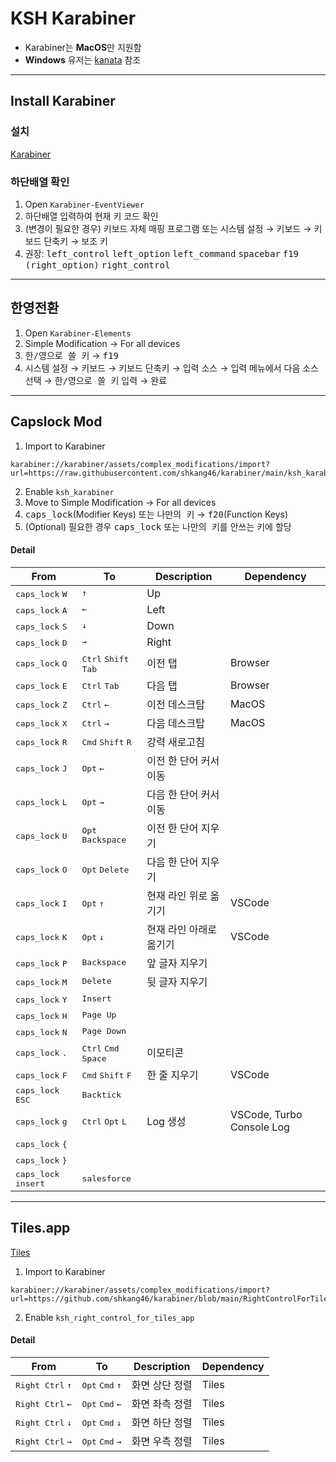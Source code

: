 # KSH Karabiner

-   Karabiner는 <strong>MacOS</strong>만 지원함
-   <strong>Windows</strong> 유저는 [kanata](https://github.com/jtroo/kanata) 참조

---

## Install Karabiner

### 설치

[Karabiner](https://karabiner-elements.pqrs.org/)

### 하단배열 확인

1. Open `Karabiner-EventViewer`
2. 하단배열 입력하여 현재 키 코드 확인
3. (변경이 필요한 경우) 키보드 자체 매핑 프로그램
   또는 시스템 설정 → 키보드 → 키보드 단축키 → 보조 키
4. 권장: <kbd>left_control</kbd> <kbd>left_option</kbd> <kbd>left_command</kbd> <kbd>spacebar</kbd> <kbd>f19</kbd> <kbd>(right_option)</kbd> <kbd>right_control<kbd>

---

## 한영전환

1. Open `Karabiner-Elements`
2. Simple Modification → For all devices
3. <kbd>한/영으로 쓸 키</kbd> → <kbd>f19</kbd>
4. 시스템 설정 → 키보드 → 키보드 단축키 → 입력 소스 → 입력 메뉴에서 다음 소스 선택 → <kbd>한/영으로 쓸 키</kbd> 입력 → 완료

---

## Capslock Mod

1. Import to Karabiner

```
karabiner://karabiner/assets/complex_modifications/import?url=https://raw.githubusercontent.com/shkang46/karabiner/main/ksh_karabiner.json
```

2. Enable `ksh_karabiner`
3. Move to Simple Modification → For all devices
4. <kbd>caps_lock</kbd>(Modifier Keys) 또는 <kbd>나만의 키</kbd> → <kbd>f20</kbd>(Function Keys)
5. (Optional) 필요한 경우 <kbd>caps_lock</kbd> 또는 <kbd>나만의 키</kbd>를 안쓰는 키에 할당

#### Detail

| From                                   | To                                                                                                                       | Description             | Dependency                |
| -------------------------------------- | ------------------------------------------------------------------------------------------------------------------------ | ----------------------- | ------------------------- |
| <kbd>caps_lock</kbd> <kbd>W</kbd>      | <kbd>↑</kbd>                                                                                                             | Up                      |                           |
| <kbd>caps_lock</kbd> <kbd>A</kbd>      | <kbd>←</kbd>                                                                                                             | Left                    |                           |
| <kbd>caps_lock</kbd> <kbd>S</kbd>      | <kbd>↓</kbd>                                                                                                             | Down                    |                           |
| <kbd>caps_lock</kbd> <kbd>D</kbd>      | <kbd>→</kbd>                                                                                                             | Right                   |                           |
| <kbd>caps_lock</kbd> <kbd>Q</kbd>      | <kbd>Ctrl</kbd> <kbd>Shift</kbd> <kbd>Tab</kbd>                                                                          | 이전 탭                 | Browser                   |
| <kbd>caps_lock</kbd> <kbd>E</kbd>      | <kbd>Ctrl</kbd> <kbd>Tab</kbd>                                                                                           | 다음 탭                 | Browser                   |
| <kbd>caps_lock</kbd> <kbd>Z</kbd>      | <kbd>Ctrl</kbd> <kbd>←</kbd>                                                                                             | 이전 데스크탑           | MacOS                     |
| <kbd>caps_lock</kbd> <kbd>X</kbd>      | <kbd>Ctrl</kbd> <kbd>→</kbd>                                                                                             | 다음 데스크탑           | MacOS                     |
| <kbd>caps_lock</kbd> <kbd>R</kbd>      | <kbd>Cmd</kbd> <kbd>Shift</kbd> <kbd>R</kbd>                                                                             | 강력 새로고침           |                           |
| <kbd>caps_lock</kbd> <kbd>J</kbd>      | <kbd>Opt</kbd> <kbd>←</kbd>                                                                                              | 이전 한 단어 커서 이동  |                           |
| <kbd>caps_lock</kbd> <kbd>L</kbd>      | <kbd>Opt</kbd> <kbd>→</kbd>                                                                                              | 다음 한 단어 커서 이동  |                           |
| <kbd>caps_lock</kbd> <kbd>U</kbd>      | <kbd>Opt</kbd> <kbd>Backspace</kbd>                                                                                      | 이전 한 단어 지우기     |                           |
| <kbd>caps_lock</kbd> <kbd>O</kbd>      | <kbd>Opt</kbd> <kbd>Delete</kbd>                                                                                         | 다음 한 단어 지우기     |                           |
| <kbd>caps_lock</kbd> <kbd>I</kbd>      | <kbd>Opt</kbd> <kbd>↑</kbd>                                                                                              | 현재 라인 위로 옮기기   | VSCode                    |
| <kbd>caps_lock</kbd> <kbd>K</kbd>      | <kbd>Opt</kbd> <kbd>↓</kbd>                                                                                              | 현재 라인 아래로 옮기기 | VSCode                    |
| <kbd>caps_lock</kbd> <kbd>P</kbd>      | <kbd>Backspace</kbd>                                                                                                     | 앞 글자 지우기          |                           |
| <kbd>caps_lock</kbd> <kbd>M</kbd>      | <kbd>Delete</kbd>                                                                                                        | 뒷 글자 지우기          |                           |
| <kbd>caps_lock</kbd> <kbd>Y</kbd>      | <kbd>Insert</kbd>                                                                                                        |                         |                           |
| <kbd>caps_lock</kbd> <kbd>H</kbd>      | <kbd>Page Up</kbd>                                                                                                       |                         |                           |
| <kbd>caps_lock</kbd> <kbd>N</kbd>      | <kbd>Page Down</kbd>                                                                                                     |                         |                           |
| <kbd>caps_lock</kbd> <kbd>.</kbd>      | <kbd>Ctrl</kbd> <kbd>Cmd</kbd> <kbd>Space</kbd>                                                                          | 이모티콘                |                           |
| <kbd>caps_lock</kbd> <kbd>F</kbd>      | <kbd>Cmd</kbd> <kbd>Shift</kbd> <kbd>F</kbd>                                                                             | 한 줄 지우기            | VSCode                    |
| <kbd>caps_lock</kbd> <kbd>ESC</kbd>    | <kbd>Backtick</kbd> </kbd>                                                                                               |                         |                           |
| <kbd>caps_lock</kbd> <kbd>g</kbd>      | <kbd>Ctrl</kbd> <kbd>Opt</kbd> <kbd>L</kbd>                                                                              | Log 생성                | VSCode, Turbo Console Log |
| <kbd>caps_lock</kbd> <kbd>{</kbd>      |                                                                                                                          |                         |                           |
| <kbd>caps_lock</kbd> <kbd>}</kbd>      |                                                                                                                          |                         |                           |
| <kbd>caps_lock</kbd> <kbd>insert</kbd> | <kbd>s</kbd><kbd>a</kbd><kbd>l</kbd><kbd>e</kbd><kbd>s</kbd><kbd>f</kbd><kbd>o</kbd><kbd>r</kbd><kbd>c</kbd><kbd>e</kbd> |                         |                           |

---

## Tiles.app

[Tiles](https://freemacsoft.net/tiles/)

1. Import to Karabiner

```
karabiner://karabiner/assets/complex_modifications/import?url=https://github.com/shkang46/karabiner/blob/main/RightControlForTilesApp.json
```

2. Enable `ksh_right_control_for_tiles_app`

#### Detail

| From                               | To                                         | Description    | Dependency |
| ---------------------------------- | ------------------------------------------ | -------------- | ---------- |
| <kbd>Right Ctrl</kbd> <kbd>↑</kbd> | <kbd>Opt</kbd> <kbd>Cmd</kbd> <kbd>↑</kbd> | 화면 상단 정렬 | Tiles      |
| <kbd>Right Ctrl</kbd> <kbd>←</kbd> | <kbd>Opt</kbd> <kbd>Cmd</kbd> <kbd>←</kbd> | 화면 좌측 정렬 | Tiles      |
| <kbd>Right Ctrl</kbd> <kbd>↓</kbd> | <kbd>Opt</kbd> <kbd>Cmd</kbd> <kbd>↓</kbd> | 화면 하단 정렬 | Tiles      |
| <kbd>Right Ctrl</kbd> <kbd>→</kbd> | <kbd>Opt</kbd> <kbd>Cmd</kbd> <kbd>→</kbd> | 화면 우측 정렬 | Tiles      |
